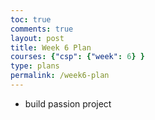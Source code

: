 ```yaml
---
toc: true
comments: true
layout: post
title: Week 6 Plan
courses: {"csp": {"week": 6} }
type: plans
permalink: /week6-plan
---
```


- build passion project